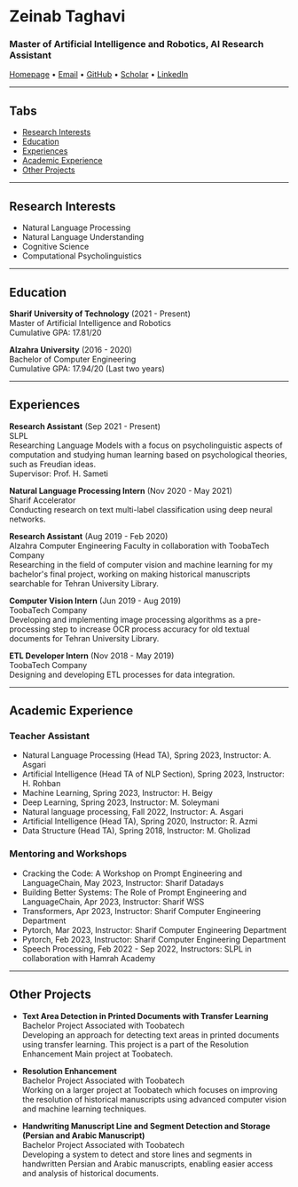 # Zeinab Taghavi

### Master of Artificial Intelligence and Robotics, AI Research Assistant

[Homepage](https://zeinabtaghavi.github.io) •
[Email](mailto:zeinabtaghavi@sharif.edu) •
[GitHub](https://github.com/ZeinabTaghavi) •
[Scholar](https://scholar.google.com/citations?user=your_id) •
[LinkedIn](https://www.linkedin.com/in/zeinab-taghavi/)

---

## Tabs

- [Research Interests](#research-interests)
- [Education](#education)
- [Experiences](#experiences)
- [Academic Experience](#academic-experience)
- [Other Projects](#other-projects)

---

<a name="research-interests"></a>
## Research Interests

- Natural Language Processing
- Natural Language Understanding
- Cognitive Science
- Computational Psycholinguistics

---

<a name="education"></a>
## Education

**Sharif University of Technology** (2021 - Present)  
Master of Artificial Intelligence and Robotics  
Cumulative GPA: 17.81/20

**Alzahra University** (2016 - 2020)  
Bachelor of Computer Engineering  
Cumulative GPA: 17.94/20 (Last two years)

---

<a name="experiences"></a>
## Experiences

**Research Assistant** (Sep 2021 - Present)  
SLPL  
Researching Language Models with a focus on psycholinguistic aspects of computation and studying human learning based on psychological theories, such as Freudian ideas.  
Supervisor: Prof. H. Sameti

**Natural Language Processing Intern** (Nov 2020 - May 2021)  
Sharif Accelerator  
Conducting research on text multi-label classification using deep neural networks.

**Research Assistant** (Aug 2019 - Feb 2020)  
Alzahra Computer Engineering Faculty in collaboration with ToobaTech Company  
Researching in the field of computer vision and machine learning for my bachelor's final project, working on making historical manuscripts searchable for Tehran University Library.

**Computer Vision Intern** (Jun 2019 - Aug 2019)  
ToobaTech Company  
Developing and implementing image processing algorithms as a pre-processing step to increase OCR process accuracy for old textual documents for Tehran University Library.

**ETL Developer Intern** (Nov 2018 - May 2019)  
ToobaTech Company  
Designing and developing ETL processes for data integration.


---

<a name="academic-experience"></a>
## Academic Experience

### Teacher Assistant

- Natural Language Processing (Head TA), Spring 2023, Instructor: A. Asgari
- Artificial Intelligence (Head TA of NLP Section), Spring 2023, Instructor: H. Rohban
- Machine Learning, Spring 2023, Instructor: H. Beigy
- Deep Learning, Spring 2023, Instructor: M. Soleymani
- Natural language processing, Fall 2022, Instructor: A. Asgari
- Artificial Intelligence (Head TA), Spring 2020, Instructor: R. Azmi
- Data Structure (Head TA), Spring 2018, Instructor: M. Gholizad

### Mentoring and Workshops

- Cracking the Code: A Workshop on Prompt Engineering and LanguageChain, May 2023, Instructor: Sharif Datadays
- Building Better Systems: The Role of Prompt Engineering and LanguageChain, Apr 2023, Instructor: Sharif WSS
- Transformers, Apr 2023, Instructor: Sharif Computer Engineering Department
- Pytorch, Mar 2023, Instructor: Sharif Computer Engineering Department
- Pytorch, Feb 2023, Instructor: Sharif Computer Engineering Department
- Speech Processing, Feb 2022 - Sep 2022, Instructors: SLPL in collaboration with Hamrah Academy

---

<a name="other-projects"></a>
## Other Projects

- **Text Area Detection in Printed Documents with Transfer Learning**\
  Bachelor Project Associated with Toobatech\
  Developing an approach for detecting text areas in printed documents using transfer learning. This project is a part of the Resolution Enhancement Main project at Toobatech.

- **Resolution Enhancement**\
  Bachelor Project Associated with Toobatech\
  Working on a larger project at Toobatech which focuses on improving the resolution of historical manuscripts using advanced computer vision and machine learning techniques.

- **Handwriting Manuscript Line and Segment Detection and Storage (Persian and Arabic Manuscript)**\
  Bachelor Project Associated with Toobatech\
  Developing a system to detect and store lines and segments in handwritten Persian and Arabic manuscripts, enabling easier access and analysis of historical documents.

